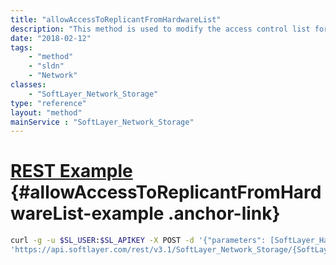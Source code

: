 ```yaml
---
title: "allowAccessToReplicantFromHardwareList"
description: "This method is used to modify the access control list for this Storage volume's replica.  The SoftLayer_Hardware objects which have been allowed access to this storage volume's replica will be listed in the allowedReplicationHardware property of this storage volume. "
date: "2018-02-12"
tags:
    - "method"
    - "sldn"
    - "Network"
classes:
    - "SoftLayer_Network_Storage"
type: "reference"
layout: "method"
mainService : "SoftLayer_Network_Storage"
---
```


# [REST Example](#allowAccessToReplicantFromHardwareList-example) <a href="/article/rest/"><i class="fas fa-question"></i></a> {#allowAccessToReplicantFromHardwareList-example .anchor-link} 
```bash
curl -g -u $SL_USER:$SL_APIKEY -X POST -d '{"parameters": [SoftLayer_Hardware]}' \
'https://api.softlayer.com/rest/v3.1/SoftLayer_Network_Storage/{SoftLayer_Network_StorageID}/allowAccessToReplicantFromHardwareList'
```
